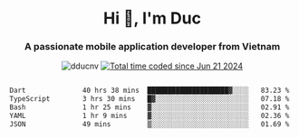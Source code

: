 <h1 align="center">
  Hi 👋, I'm  Duc</h1>
<h3 align="center">A passionate mobile application developer from Vietnam</h3>  
  
<p align="center"> <img src="https://komarev.com/ghpvc/?username=dducnv&label=Profile%20views&color=0e75b6&style=flat" alt="dducnv" /> 
<a href="https://wakatime.com/@4d2a2cd9-1bcb-4dd1-84a4-dce128a35137"><img src="https://wakatime.com/badge/user/4d2a2cd9-1bcb-4dd1-84a4-dce128a35137.svg" alt="Total time coded since Jun 21 2024" /></a>
</p>  

<div style="width: 100vw; overflow-x: auto; flex:center">
  <!--START_SECTION:waka-->

```txt
Dart              40 hrs 38 mins  ████████████████████▓░░░░   83.23 %
TypeScript        3 hrs 30 mins   █▓░░░░░░░░░░░░░░░░░░░░░░░   07.18 %
Bash              1 hr 25 mins    ▓░░░░░░░░░░░░░░░░░░░░░░░░   02.91 %
YAML              1 hr 9 mins     ▓░░░░░░░░░░░░░░░░░░░░░░░░   02.36 %
JSON              49 mins         ▒░░░░░░░░░░░░░░░░░░░░░░░░   01.69 %
```

<!--END_SECTION:waka-->
</div>




  
